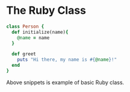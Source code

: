# The Ruby Class

```ruby
class Person {
  def initialize(name){
    @name = name
  }

  def greet
    puts "Hi there, my name is #{@name}!"
  end
}
```

Above snippets is example of basic Ruby class.